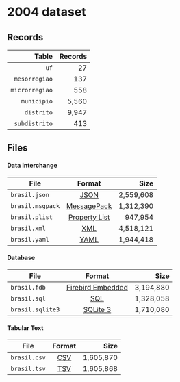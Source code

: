 # 2004 dataset

## Records

|          Table | Records |
| --------------:| -------:|
|           `uf` |      27 |
|  `mesorregiao` |     137 |
| `microrregiao` |     558 |
|    `municipio` |   5,560 |
|     `distrito` |   9,947 |
|  `subdistrito` |     413 |

## Files

#### Data Interchange

| File             | Format                                                       |      Size |
| ---------------- |:------------------------------------------------------------:| ---------:|
| `brasil.json`    | [JSON](https://en.wikipedia.org/wiki/JSON)                   | 2,559,608 |
| `brasil.msgpack` | [MessagePack](https://en.wikipedia.org/wiki/MessagePack)     | 1,312,390 |
| `brasil.plist`   | [Property List](https://en.wikipedia.org/wiki/Property_list) |   947,954 |
| `brasil.xml`     | [XML](https://en.wikipedia.org/wiki/XML)                     | 4,518,121 |
| `brasil.yaml`    | [YAML](https://en.wikipedia.org/wiki/YAML)                   | 1,944,418 |

#### Database

| File             | Format                                                                                 |      Size |
| ---------------- |:--------------------------------------------------------------------------------------:| ---------:|
| `brasil.fdb`     | [Firebird Embedded](https://en.wikipedia.org/wiki/Embedded_database#Firebird_Embedded) | 3,194,880 |
| `brasil.sql`     | [SQL](https://en.wikipedia.org/wiki/SQL)                                               | 1,328,058 |
| `brasil.sqlite3` | [SQLite 3](https://en.wikipedia.org/wiki/SQLite)                                       | 1,710,080 |

#### Tabular Text

| File         | Format                                                      |      Size |
| ------------ |:-----------------------------------------------------------:| ---------:|
| `brasil.csv` | [CSV](https://en.wikipedia.org/wiki/Comma-separated_values) | 1,605,870 |
| `brasil.tsv` | [TSV](https://en.wikipedia.org/wiki/Tab-separated_values)   | 1,605,868 |
